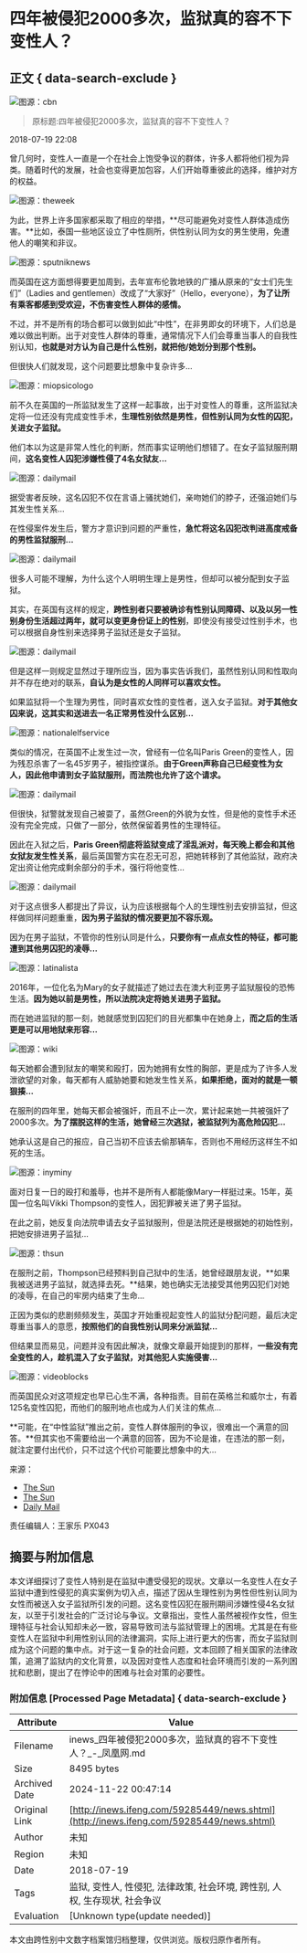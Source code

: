 # 四年被侵犯2000多次，监狱真的容不下变性人？

## 正文 { data-search-exclude }


![图源：cbn](http://p0.ifengimg.com/pmop/2018/0719/707980D582FB627DDC89A2418A6832A49940FA37_size23_w1000_h563.jpeg)

> 原标题:四年被侵犯2000多次，监狱真的容不下变性人？

2018-07-19 22:08

曾几何时，变性人一直是一个在社会上饱受争议的群体，许多人都将他们视为异类。随着时代的发展，社会也变得更加包容，人们开始尊重彼此的选择，维护对方的权益。

![图源：theweek](http://p0.ifengimg.com/pmop/2018/0719/E57DF4064D4EB16194FE926CCBBDA5BEA9323817_size28_w1080_h480.jpeg)

为此，世界上许多国家都采取了相应的举措，**尽可能避免对变性人群体造成伤害。**比如，泰国一些地区设立了中性厕所，供性别认同为女的男生使用，免遭他人的嘲笑和非议。

![图源：sputniknews](http://p0.ifengimg.com/pmop/2018/0719/AE681BE79B80BA507EB0F4D9863E67D1450A20E9_size108_w1000_h541.jpeg)

而英国在这方面想得要更加周到，去年宣布伦敦地铁的广播从原来的“女士们先生们”（Ladies and gentlemen）改成了“大家好”（Hello，everyone），**为了让所有乘客都感到受欢迎，不伤害变性人群体的感情。**

不过，并不是所有的场合都可以做到如此“中性”，在非男即女的环境下，人们总是难以做出判断。出于对变性人群体的尊重，通常情况下人们会尊重当事人的自我性别认知，**也就是对方认为自己是什么性别，就把他/她划分到那个性别。**

但很快人们就发现，这个问题要比想象中复杂许多...

![图源：miopsicologo](http://p0.ifengimg.com/pmop/2018/0719/8D8122CD645E5FDF72EC24BA1570EA286C442C9E_size32_w1000_h768.jpeg)

前不久在英国的一所监狱发生了这样一起事故，出于对变性人的尊重，这所监狱决定将一位还没有完成变性手术，**生理性别依然是男性，但性别认同为女性的囚犯，关进女子监狱。**

他们本以为这是非常人性化的判断，然而事实证明他们想错了。在女子监狱服刑期间，**这名变性人囚犯涉嫌性侵了4名女狱友...**

![图源：dailymail](http://p0.ifengimg.com/pmop/2018/0719/1B42AD065C0BD53918B4CE3AA8051876E761897C_size37_w634_h423.jpeg)

据受害者反映，这名囚犯不仅在言语上骚扰她们，亲吻她们的脖子，还强迫她们与其发生性关系...

在性侵案件发生后，警方才意识到问题的严重性，**急忙将这名囚犯改判进高度戒备的男性监狱服刑...**

![图源：dailymail](http://p0.ifengimg.com/pmop/2018/0719/3D0E40A438AC81EBD7BF5430C290685755B25AE3_size24_w634_h423.jpeg)

很多人可能不理解，为什么这个人明明生理上是男性，但却可以被分配到女子监狱。

其实，在英国有这样的规定，**跨性别者只要被确诊有性别认同障碍、以及以另一性别身份生活超过两年，就可以变更身份证上的性别**，即使没有接受过性别手术，也可以根据自身性别来选择男子监狱还是女子监狱。

![图源：dailymail](http://p0.ifengimg.com/pmop/2018/0719/37432B977919E21625E85FAD7B02734DCC790105_size61_w634_h419.jpeg)

但是这样一则规定显然过于理所应当，因为事实告诉我们，虽然性别认同和性取向并不存在绝对的联系，**自认为是女性的人同样可以喜欢女性。**

如果监狱将一个生理为男性，同时喜欢女性的变性者，送入女子监狱。**对于其他女囚来说，这其实和送进去一名正常男性没什么区别...**

![图源：nationalelfservice](http://p0.ifengimg.com/pmop/2018/0719/605329C188D497B3070294C80E2130D39C53443A_size55_w1080_h720.jpeg)

类似的情况，在英国不止发生过一次，曾经有一位名叫Paris Green的变性人，因为残忍杀害了一名45岁男子，被指控谋杀。**由于Green声称自己已经变性为女人，因此他申请到女子监狱服刑，而法院也允许了这个请求。**

![图源：dailymail](http://p0.ifengimg.com/pmop/2018/0719/1E2EE4B4EF4441E83C14067521AA81DB1E5BF209_size38_w634_h353.jpeg)

但很快，狱警就发现自己被耍了，虽然Green的外貌为女性，但是他的变性手术还没有完全完成，只做了一部分，依然保留着男性的生理特征。

因此在入狱之后，**Paris Green彻底将监狱变成了淫乱派对，每天晚上都会和其他女狱友发生性关系**，最后英国警方实在忍无可忍，把她转移到了其他监狱，政府决定出资让他完成剩余部分的手术，强行将他变性...

![图源：dailymail](http://p0.ifengimg.com/pmop/2018/0719/ECFF202E9584A43ED5551DEEC4F3577457CF8C6E_size106_w1080_h555.jpeg)

对于这点很多人都提出了异议，认为应该根据每个人的生理性别去安排监狱，但这样做同样问题重重，**因为男子监狱的情况要更加不容乐观。**

因为在男子监狱，不管你的性别认同是什么，**只要你有一点点女性的特征，都可能遭到其他男囚犯的凌辱...**

![图源：latinalista](http://p0.ifengimg.com/pmop/2018/0719/42EF7ACED0663EE6BDE5E442CD1CB7FA7A4304C0_size53_w1080_h568.jpeg)

2016年，一位化名为Mary的女子就描述了她过去在澳大利亚男子监狱服役的恐怖生活。**因为她以前是男性，所以法院决定将她关进男子监狱。**

而在她进监狱的那一刻，她就感觉到囚犯们的目光都集中在她身上，**而之后的生活更是可以用地狱来形容...**

![图源：wiki](http://p0.ifengimg.com/pmop/2018/0719/12EF19910DAD4E92AC2D4BF1E297D9901229C2FB_size42_w1024_h576.jpeg)

每天她都会遭到狱友的嘲笑和殴打，因为她拥有女性的胸部，更是成为了许多人发泄欲望的对象，每天都有人威胁她要和她发生性关系，**如果拒绝，面对的就是一顿狠揍...**

在服刑的四年里，她每天都会被强奸，而且不止一次，累计起来她一共被强奸了2000多次。**为了摆脱这样的生活，她曾经三次逃狱，被监狱列为高危险囚犯...**

她承认这是自己的报应，自己当初不应该去偷那辆车，否则也不用经历这样生不如死的生活。

![图源：inyminy](http://p0.ifengimg.com/pmop/2018/0719/EB25EB2184D98EFE1E92CBE1ABD49A4DF6D05B83_size40_w738_h736.jpeg)

面对日复一日的殴打和羞辱，也并不是所有人都能像Mary一样挺过来。15年，英国一位名叫Vikki Thompson的变性人，因犯罪被关进了男子监狱。

在此之前，她反复向法院申请去女子监狱服刑，但是法院还是根据她的初始性别，把她安排进男子监狱...

![图源：thsun](http://p0.ifengimg.com/pmop/2018/0719/9AB4C05F7F12A87D88B127AFD3CF8BC64FE0F028_size21_w759_h422.jpeg)

在服刑之前，Thompson已经预料到自己狱中的生活，她曾经跟朋友说，**如果我被送进男子监狱，就选择去死。**结果，她也确实无法接受其他男囚犯们对她的凌辱，在自己的牢房内结束了生命...

正因为类似的悲剧频频发生，英国才开始重视起变性人的监狱分配问题，最后决定尊重当事人的意愿，**按照他们的自我性别认同来分派监狱...**

但结果显而易见，问题并没有因此解决，就像文章最开始提到的那样，**一些没有完全变性的人，趁机混入了女子监狱，对其他犯人实施侵害...**

![图源：videoblocks](http://p0.ifengimg.com/pmop/2018/0719/B9F0347B60FBED4C77F3230D11A9D45A471C98B0_size37_w1080_h608.jpeg)

而英国民众对这项规定也早已心生不满，各种指责。目前在英格兰和威尔士，有着125名变性囚犯，而他们的服刑地点也成为人们关注的焦点...

**可能，在“中性监狱”推出之前，变性人群体服刑的争议，很难出一个满意的回答。**但其实也不需要给出一个满意的回答，因为不论是谁，在违法的那一刻，就注定要付出代价，只不过这个代价可能要比想象中的大...

来源：

- [The Sun](https://www.thesun.co.uk/archives/news/1131993/transgender-woman-raped-2000-times-in-prison-during-four-year-sentence/)
- [The Sun](https://www.thesun.co.uk/news/2792998/pre-op-transgender-killer-moved-back-mens-wing-sex-female-inmates/)
- [Daily Mail](http://www.dailymail.co.uk/news/article-5964539/Transgender-prisoner-female-jail-sexually-assaulted-four-women.html)

责任编辑人：王家乐 PX043

## 摘要与附加信息

<!-- tcd_abstract -->
本文详细探讨了变性人特别是在监狱中遭受侵犯的现状。文章以一名变性人在女子监狱中遭到性侵犯的真实案例为切入点，描述了因从生理性别为男性但性别认同为女性而被送入女子监狱所引发的问题。这名变性囚犯在服刑期间涉嫌性侵4名女狱友，以至于引发社会的广泛讨论与争议。文章指出，变性人虽然被视作女性，但生理特征与社会认知却未必一致，容易导致司法与监狱管理上的困境。尤其是在有些变性人在监狱中利用性别认同的法律漏洞，实际上进行更大的伤害，而女子监狱则成为这个问题的集中点。对于这一复杂的社会问题，文本回顾了相关国家的法律政策，追溯了监狱内的文化背景，以及因对变性人态度和社会环境而引发的一系列困扰和悲剧，提出了在悖论中的困难与社会对策的必要性。
<!-- tcd_abstract_end -->

### 附加信息 [Processed Page Metadata] { data-search-exclude }

| Attribute       | Value                                  |
|-----------------|----------------------------------------|
| Filename        | inews_四年被侵犯2000多次，监狱真的容不下变性人？_-_凤凰网.md                             |
| Size            | 8495 bytes                           |
| Archived Date   | 2024-11-22 00:47:14                             |
| Original Link   | [http://inews.ifeng.com/59285449/news.shtml](http://inews.ifeng.com/59285449/news.shtml)                       |
| Author          | 未知                               |
| Region          | 未知                               |
| Date            | 2018-07-19                                 |
| Tags            | 监狱, 变性人, 性侵犯, 法律政策, 社会环境, 跨性别, 人权, 生存现状, 社会争议                                 |
| Evaluation            | [Unknown type(update needed)]                                 |
<!-- tcd_table_end -->

本文由跨性别中文数字档案馆归档整理，仅供浏览。版权归原作者所有。
